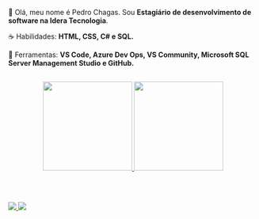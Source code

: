 <p align="left"> 
 🖖 Olá, meu nome é Pedro Chagas. Sou <strong>Estagiário de desenvolvimento de software na Idera Tecnologia</strong>.
</p>

<p align="left">
 ☕ Habilidades: <strong>HTML, CSS, C# e SQL.</strong>
</p>

<p align="left">
  💼 Ferramentas: <strong>VS Code, Azure Dev Ops, VS Community, Microsoft SQL Server Management Studio e GitHub.</strong>
</p>



##

<div align="center">
  <a href="https://github.com/pedrogchagas">
  <img height="180em" src="https://github-readme-stats.vercel.app/api?username=pedrogchagas&show_icons=true&theme=tokyonight&include_all_commits=true&count_private=true"/>
  <img height="180em" src="https://github-readme-stats.vercel.app/api/top-langs/?username=pedrogchagas&layout=compact&langs_count=7&theme=tokyonight"/>
</div>

  ##
  
<br>

<p align="left">
  <a href="https://www.instagram.com/pedrogchagas/" alt="Instagram">
    <img src="https://img.shields.io/badge/-Instagram-6610F2?style=for-the-badge&logo=Instagram&logoColor=FFFFFF&link=https://www.instagram.com/pedrogchagas"/>
  </a>
  
  <a href="https://www.linkedin.com/in/pedrogchagas" alt="Linkedin">
    <img src="https://img.shields.io/badge/-Linkedin-6610F2?style=for-the-badge&logo=Linkedin&logoColor=FFFFFF&link=https://www.linkedin.com/in/pedrogchagas"/>
</p>
